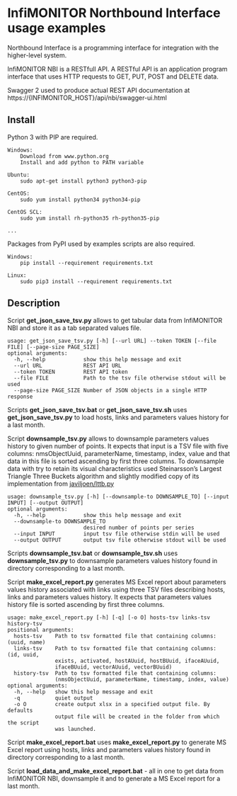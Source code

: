 # InfiMONITOR Northbound Interface usage examples
Northbound Interface is a programming interface for integration with the higher-level system.

InfiMONITOR NBI is a RESTfull API. A RESTful API is an application program interface that uses HTTP requests
 to GET, PUT, POST and DELETE data.
 
Swagger 2 used to produce actual REST API documentation at https://{INFIMONITOR_HOST}/api/nbi/swagger-ui.html

## Install
Python 3 with PIP are required.

    Windows:
        Download from www.python.org
        Install and add python to PATH variable
    
    Ubuntu:
        sudo apt-get install python3 python3-pip
    
    CentOS:
        sudo yum install python34 python34-pip
    
    CentOS SCL:
        sudo yum install rh-python35 rh-python35-pip
        
    ...

Packages from PyPI used by examples scripts are also required.

    Windows:
        pip install --requirement requirements.txt
    
    Linux:
        sudo pip3 install --requirement requirements.txt

## Description
Script **get_json_save_tsv.py** allows to get tabular data from InfiMONITOR NBI and store it as a tab separated values file.

    usage: get_json_save_tsv.py [-h] [--url URL] --token TOKEN [--file FILE] [--page-size PAGE_SIZE]
    optional arguments:
      -h, --help            show this help message and exit
      --url URL             REST API URL
      --token TOKEN         REST API token
      --file FILE           Path to the tsv file otherwise stdout will be used
      --page-size PAGE_SIZE Number of JSON objects in a single HTTP response

Scripts **get_json_save_tsv.bat** or **get_json_save_tsv.sh** 
uses **get_json_save_tsv.py** to load hosts, links and parameters values history for a last month.

Script **downsample_tsv.py** allows to downsample parameters values history to given number of points. 
It expects that input is a TSV file with five columns: 
nmsObjectUuid, parameterName, timestamp, index, value 
and that data in this file is sorted ascending by first three columns.
To downsample data with try to retain its visual characteristics used 
Steinarsson’s Largest Triangle Three Buckets algorithm and slightly modified copy of its implementation 
from [javiljoen/lttb.py](https://github.com/javiljoen/lttb.py)

    usage: downsample_tsv.py [-h] [--downsample-to DOWNSAMPLE_TO] [--input INPUT] [--output OUTPUT]
    optional arguments:
      -h, --help            show this help message and exit
      --downsample-to DOWNSAMPLE_TO
                            desired number of points per series
      --input INPUT         input tsv file otherwise stdin will be used
      --output OUTPUT       output tsv file otherwise stdout will be used

Scripts **downsample_tsv.bat** or **downsample_tsv.sh** uses **downsample_tsv.py** to 
downsample parameters values history found in directory corresponding to a last month.

Script **make_excel_report.py** generates MS Excel 
report about parameters values history associated with links using three TSV files describing 
hosts, links and parameters values history. It expects that parameters values history file is 
sorted ascending by first three columns. 

    usage: make_excel_report.py [-h] [-q] [-o O] hosts-tsv links-tsv history-tsv
    positional arguments:
      hosts-tsv    Path to tsv formatted file that containing columns: (uuid, name)
      links-tsv    Path to tsv formatted file that containing columns: (id, uuid,
                   exists, activated, hostAUuid, hostBUuid, ifaceAUuid,
                   ifaceBUuid, vectorAUuid, vectorBUuid)
      history-tsv  Path to tsv formatted file that containing columns:
                   (nmsObjectUuid, parameterName, timestamp, index, value)
    optional arguments:
      -h, --help   show this help message and exit
      -q           quiet output
      -o O         create output xlsx in a specified output file. By defaults
                   output file will be created in the folder from which the script
                   was launched.

Script **make_excel_report.bat** uses **make_excel_report.py** to generate MS Excel report
 using hosts, links and parameters values history found in directory corresponding to a last month.

Script **load_data_and_make_excel_report.bat** - all in one to get data from InfiMONITOR NBI, 
downsample it and to generate a MS Excel report for a last month.
